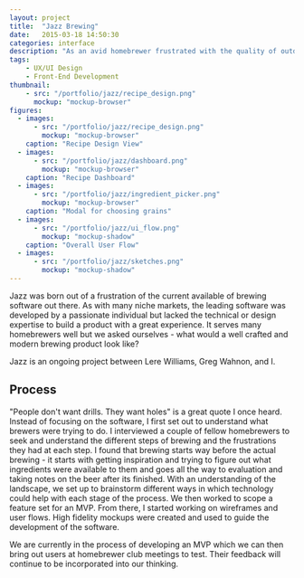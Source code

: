 ```yaml
---
layout: project
title:  "Jazz Brewing"
date:   2015-03-18 14:50:30
categories: interface
description: "As an avid homebrewer frustrated with the quality of outdated brewing software out there, I set out to reinvent what modern software for brewers could look be."
tags:
    - UX/UI Design
    - Front-End Development
thumbnail: 
    - src: "/portfolio/jazz/recipe_design.png"
      mockup: "mockup-browser"
figures:
  - images:
      - src: "/portfolio/jazz/recipe_design.png"
        mockup: "mockup-browser"
    caption: "Recipe Design View"
  - images:
      - src: "/portfolio/jazz/dashboard.png"
        mockup: "mockup-browser"
    caption: "Recipe Dashboard"
  - images:
      - src: "/portfolio/jazz/ingredient_picker.png"
        mockup: "mockup-browser"
    caption: "Modal for choosing grains"
  - images:
      - src: "/portfolio/jazz/ui_flow.png"
        mockup: "mockup-shadow"
    caption: "Overall User Flow"
  - images:
      - src: "/portfolio/jazz/sketches.png"
        mockup: "mockup-shadow"
---
```


Jazz was born out of a frustration of the current available of brewing software out there. As with many niche markets, the leading software was developed by a passionate individual but lacked the technical or design expertise to build a product with a great experience. It serves many homebrewers well but we asked ourselves - what would a well crafted and modern brewing product look like?

Jazz is an ongoing project between Lere Williams, Greg Wahnon, and I.

## Process
"People don't want drills. They want holes" is a great quote I once heard. Instead of focusing on the software, I first set out to understand what brewers were trying to do. I interviewed a couple of fellow homebrewers to seek and understand the different steps of brewing and the frustrations they had at each step. I found that brewing starts way before the actual brewing - it starts with getting inspiration and trying to figure out what ingredients were available to them and goes all the way to evaluation and taking notes on the beer after its finished. With an understanding of the landscape, we set up to brainstorm different ways in which technology could help with each stage of the process. We then worked to scope a feature set for an MVP. From there, I started working on wireframes and user flows. High fidelity mockups were created and used to guide the development of the software.

We are currently in the process of developing an MVP which we can then bring out users at homebrewer club meetings to test. Their feedback will continue to be incorporated into our thinking.
